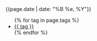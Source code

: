 <div class="meta_wrapper">
    <time datetime="{{page.date | date: "%Y-%m-%d"}}">{{page.date | date: "%B %e, %Y"}}</time>
    <ul class="tag_list_in_post">
        {% for tag in page.tags %}
        <li class="inline tag_list_item"><a class="tag_list_link" href="/tag/{{ tag }}">{{ tag }}</a>
        </li>
        {% endfor %}
    </ul>
</div>
